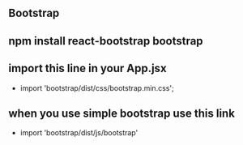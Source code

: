 ## Bootstrap 

## npm install react-bootstrap bootstrap

## import this line in your App.jsx
- import 'bootstrap/dist/css/bootstrap.min.css';

## when you use simple bootstrap use this link
- import 'bootstrap/dist/js/bootstrap'